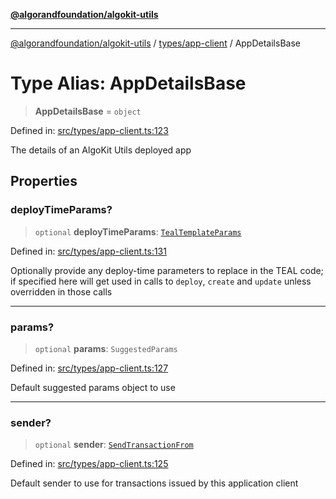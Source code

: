 [**@algorandfoundation/algokit-utils**](../../../README.md)

***

[@algorandfoundation/algokit-utils](../../../README.md) / [types/app-client](../README.md) / AppDetailsBase

# Type Alias: AppDetailsBase

> **AppDetailsBase** = `object`

Defined in: [src/types/app-client.ts:123](https://github.com/algorandfoundation/algokit-utils-ts/blob/main/src/types/app-client.ts#L123)

The details of an AlgoKit Utils deployed app

## Properties

### deployTimeParams?

> `optional` **deployTimeParams**: [`TealTemplateParams`](../../app/interfaces/TealTemplateParams.md)

Defined in: [src/types/app-client.ts:131](https://github.com/algorandfoundation/algokit-utils-ts/blob/main/src/types/app-client.ts#L131)

Optionally provide any deploy-time parameters to replace in the TEAL code; if specified here will get
used in calls to `deploy`, `create` and `update` unless overridden in those calls

***

### params?

> `optional` **params**: `SuggestedParams`

Defined in: [src/types/app-client.ts:127](https://github.com/algorandfoundation/algokit-utils-ts/blob/main/src/types/app-client.ts#L127)

Default suggested params object to use

***

### sender?

> `optional` **sender**: [`SendTransactionFrom`](../../transaction/type-aliases/SendTransactionFrom.md)

Defined in: [src/types/app-client.ts:125](https://github.com/algorandfoundation/algokit-utils-ts/blob/main/src/types/app-client.ts#L125)

Default sender to use for transactions issued by this application client
